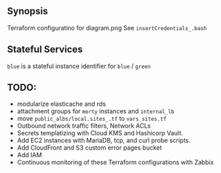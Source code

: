 ## Synopsis
Terraform configuratino for diagram.png
See `insertCredentials_.bash`

## Stateful Services
`blue` is a stateful instance identifier for `blue` / `green` 

## TODO:
- modularize elasticache and rds
- attachment groups for `morty` instances and `internal_lb`
- move `public_albs/local.sites_.tf` to `vars_sites.tf`
- Outbound network traffic filters, Network ACLs
- Secrets templatizing with Cloud KMS and Hashicorp Vault.
- Add EC2 instances with MariaDB, tcp, and curl probe scripts.
- Add CloudFront and S3 custom error pages bucket
- Add IAM
- Continuous monitoring of these Terraform configurations with Zabbix
